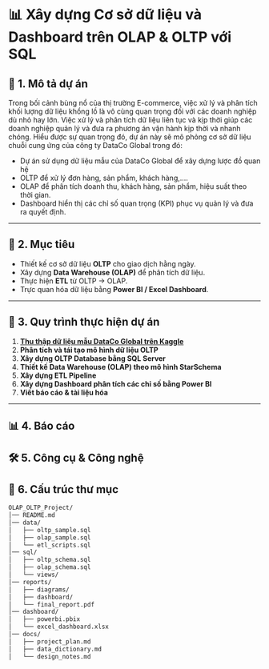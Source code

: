 # 📊 Xây dựng Cơ sở dữ liệu và Dashboard trên OLAP & OLTP với SQL  

## 📝 1. Mô tả dự án
Trong bối cảnh bùng nổ của thị trường E-commerce, việc xử lý và phân tích khối lượng dữ liệu khổng lồ là vô cùng quan trọng đối với các doanh nghiệp dù nhỏ hay lớn. Việc xử lý và phân tích dữ liệu liên tục và kịp thời giúp các doanh nghiệp quản lý và đưa ra phương án vận hành kịp thời và nhanh chóng. Hiểu được sự quan trọng đó, dự án này sẽ mô phỏng cơ sở dữ liệu chuỗi cung ứng của công ty DataCo Global trong đó:
- Dự án sử dụng dữ liệu mẫu của DataCo Global để xây dựng lược đồ quan hệ 
- OLTP để xử lý đơn hàng, sản phẩm, khách hàng,....  
- OLAP để phân tích doanh thu, khách hàng, sản phẩm, hiệu suất theo thời gian.  
- Dashboard hiển thị các chỉ số quan trọng (KPI) phục vụ quản lý và đưa ra quyết định.  

---

## 🎯 2. Mục tiêu  
- Thiết kế cơ sở dữ liệu **OLTP** cho giao dịch hằng ngày.  
- Xây dựng **Data Warehouse (OLAP)** để phân tích dữ liệu.  
- Thực hiện **ETL** từ OLTP → OLAP.  
- Trực quan hóa dữ liệu bằng **Power BI / Excel Dashboard**.  

---

## 🔄 3. Quy trình thực hiện dự án  
1. **[Thu thập dữ liệu mẫu DataCo Global trên Kaggle](https://www.kaggle.com/datasets/shashwatwork/dataco-smart-supply-chain-for-big-data-analysis)**  
2. **Phân tích và tái tạo mô hình dữ liệu OLTP**  
3. **Xây dựng OLTP Database bằng SQL Server**   
4. **Thiết kế Data Warehouse (OLAP) theo mô hình StarSchema** 
5. **Xây dựng ETL Pipeline**  
6. **Xây dựng Dashboard phân tích các chỉ số bằng Power BI**
7. **Viết báo cáo & tài liệu hóa**  

---

## 📊 4. Báo cáo

## 🛠️ 5. Công cụ & Công nghệ

## 📂 6. Cấu trúc thư mục  
```bash
OLAP_OLTP_Project/
│── README.md
│── data/
│   ├── oltp_sample.sql
│   ├── olap_sample.sql
│   └── etl_scripts.sql
│── sql/
│   ├── oltp_schema.sql
│   ├── olap_schema.sql
│   └── views/
│── reports/
│   ├── diagrams/
│   ├── dashboard/
│   └── final_report.pdf
│── dashboard/
│   ├── powerbi.pbix
│   └── excel_dashboard.xlsx
│── docs/
│   ├── project_plan.md
│   ├── data_dictionary.md
│   └── design_notes.md



